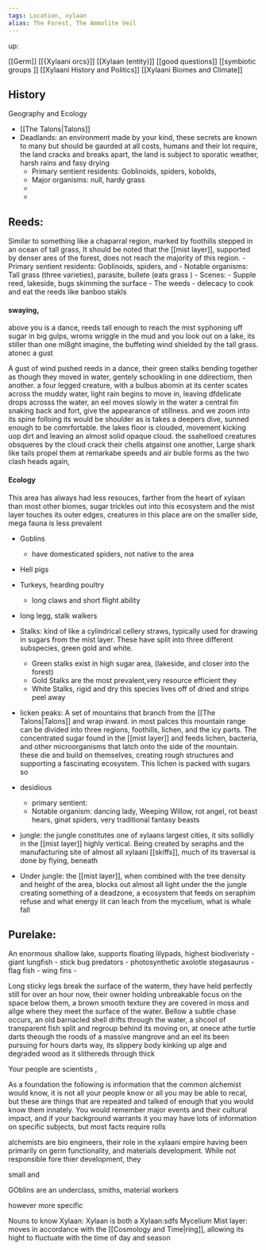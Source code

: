 ```yaml
---
tags: Location, xylaan
alias: The Forest, The Ammolite Veil
---
```

up: 

[[Germ]]
[[{Xylaani orcs}]]
[[Xylaan (entity)]]
[[good questions]]
[[symbiotic groups ]]
[[Xylaani History and Politics]]
[[Xylaani Biomes and Climate]]

History
- 

Geography and Ecology 
- [[The Talons|Talons]] 
- Deadlands: an environment made by your kind, these secrets are known to many but should be gaurded at all costs, humans and their lot require, the land cracks and breaks apart, the land is subject to sporatic weather, harsh rains and fasy drying 
	- Primary sentient residents: Goblinoids, spiders, kobolds, 
	- Major organisms: null, hardy grass
	- 
	- 
 ## Reeds:
  Similar to something like a chaparral region, marked by foothills stepped in an ocean of tall grass, It should be noted that the [[mist layer]], supported by denser ares of the forest, does not reach the majority of this region. 
	- Primary sentient residents: Goblinoids, spiders, and 
	- Notable organisms: Tall grass (three varieties), parasite, bullete (eats grass )
	- Scenes:
		- Supple reed, lakeside, bugs skimming the surface 
		- The weeds 
		- delecacy to cook and eat the reeds like banboo stakls

 #### swaying, 
 above you is a dance, reeds tall enough to reach the mist syphoning uff sugar in big gulps, wroms wriggle in the mud and you look out on a lake, its stiller than one mi8ght imagine, the buffeting wind shielded by the tall grass. atonec a gust

A gust of wind pushed reeds in a dance, their green stalks bending together as though they moved in water, gentely schookling in one ddirectiom, then another. a four legged creature, with a bulbus abomin at its center scates across the muddy water,  light rain begins to move in, leaving dfdelicate drops acrosss the water, an eel moves slowly in the water a central fin snaking back and fort, give the appearance of stillness. and we zoom into its spine folloing its would be shoulder as is takes a deepers dive, sunned enough to be comrfortable. the lakes floor is clouded, movement kicking uop dirt and leaving an almost solid opaque cloud. the ssahelloed creatures obsqueres by the cloud crack their chells atgainst one another, Large shark like tails propel them at remarkabe speeds and air buble forms as the two clash heads again, 

 #### Ecology
 This area has always had less resouces, farther from the heart of xylaan than most other biomes, sugar trickles out into this ecosystem and the mist layer touches its outer edges, creatures in this place are on the smaller side, mega fauna is less prevalent
 - Goblins
	 - have domesticated spiders, not native to the area 
 - Hell pigs
 - Turkeys, hearding poultry 
	 - long claws and short flight ability 
 - long legg, stalk walkers 
 - Stalks: kind of like a cylindrical cellery straws, typically used for drawing in sugars from the mist layer. These have split into three different subspecies, green gold and white.
	 - Green stalks exist in high sugar area, (lakeside, and closer into the forest)
	 - Gold Stalks are the most prevalent,very resource efficient they 
	 - White Stalks, rigid and dry this species lives off of  dried and strips peel away


  






- licken peaks: A set of mountains that branch from the [[The Talons|Talons]] and wrap inward. in most palces this mountain range can be divided into three regions, foothills, lichen, and the icy parts. The concentrated sugar found in the [[mist layer]] and feeds lichen, bacteria, and other microorganisms that latch onto the side of the mountain. these die and build on themselves, creating rough structures and supporting a fascinating ecosystem. This lichen is packed with sugars so 
- desidious
	- primary sentient: 
	- Notable organism: dancing lady, Weeping Willow, rot angel, rot beast hears, ginat spiders, very traditional fantasy beasts 
- jungle: the jungle constitutes one of xylaans largest cities, it sits sollidly in the [[mist layer]] highly vertical. Being created by seraphs and the manufacturing site of almost all xylaani [[skiffs]], much of its traversal is done by flying, beneath 
- Under jungle:  the [[mist layer]], when combined with the tree density and height of the area, blocks out almost all light under the the jungle creating something of a deadzone, a ecosystem that feeds on seraphim refuse and what energy iit can leach from the mycelium, what is whale fall 
 ## Purelake:
  An enormous shallow lake, supports floating lilypads, highest biodiveristy
	- giant lungfish
	- stick bug predators
	- photosynthetic axolotle stegasaurus 
	- flag fish - wing fins
	- 

Long sticky legs break the surface of the waterm, they have held perfectly still for over an hour now, their owner holding unbreakable focus on the space below them, a brown smooth texture they are covered in moss and allge where they meet the surface of the water. Bellow a subtle chase occurs, an old barnacled shell drifts through the water, a shcool of transparent fish split and regroup behind its moving on, at onece athe turtle darts theough the roods of a massive mangrove and an eel its been pursuing for hours darts way, its slippery body kinking up alge and degraded wood as it slithereds through thick 






Your people are scientists ,


As a foundation the following is information that the common  alchemist would know, it is not all your people know or all you may be able to recal, but these are things that are repeated and talked of enough that you would know them innately. You would remember major events and their cultural impact, and if your background warrants it you may have lots of information on specific subjects, but most facts require rolls

alchemists are bio engineers, their role in the xylaani empire having been primarily on germ functionality, and materials development. While not responsible fore thier development, they 

small and 

GOblins are an underclass, smiths, material workers 

however more specific 

Nouns to know
Xylaan: Xylaan is both a 
Xylaan:sdfs 
Mycelium 
Mist layer: moves in accordance with the [[Cosmology and Time|ring]], allowing its hight to fluctuate with the time of day and season